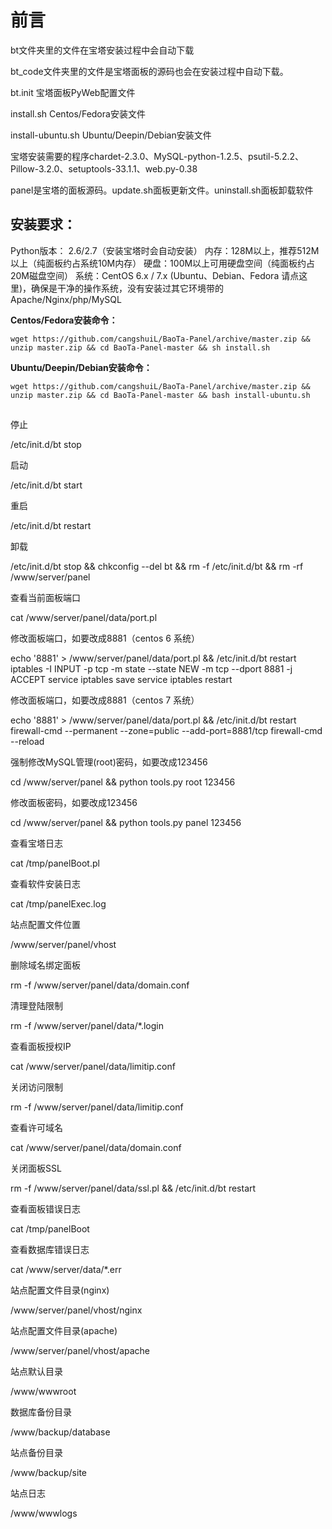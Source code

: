 # 前言

bt文件夹里的文件在宝塔安装过程中会自动下载

bt_code文件夹里的文件是宝塔面板的源码也会在安装过程中自动下载。

bt.init 宝塔面板PyWeb配置文件

install.sh Centos/Fedora安装文件 

install-ubuntu.sh Ubuntu/Deepin/Debian安装文件

宝塔安装需要的程序chardet-2.3.0、MySQL-python-1.2.5、psutil-5.2.2、Pillow-3.2.0、setuptools-33.1.1、web.py-0.38

panel是宝塔的面板源码。update.sh面板更新文件。uninstall.sh面板卸载软件
## 安装要求：
Python版本： 2.6/2.7（安装宝塔时会自动安装）
内存：128M以上，推荐512M以上（纯面板约占系统10M内存）
硬盘：100M以上可用硬盘空间（纯面板约占20M磁盘空间）
系统：CentOS 6.x / 7.x (Ubuntu、Debian、Fedora 请点这里)，确保是干净的操作系统，没有安装过其它环境带的Apache/Nginx/php/MySQL


**Centos/Fedora安装命令：**

```
wget https://github.com/cangshuiL/BaoTa-Panel/archive/master.zip && unzip master.zip && cd BaoTa-Panel-master && sh install.sh
```

**Ubuntu/Deepin/Debian安装命令：**

```
wget https://github.com/cangshuiL/BaoTa-Panel/archive/master.zip && unzip master.zip && cd BaoTa-Panel-master && bash install-ubuntu.sh
```

## 
停止

/etc/init.d/bt stop

启动

/etc/init.d/bt start

重启

/etc/init.d/bt restart

卸载

/etc/init.d/bt stop && chkconfig --del bt && rm -f /etc/init.d/bt && rm -rf /www/server/panel

查看当前面板端口

cat /www/server/panel/data/port.pl

修改面板端口，如要改成8881（centos 6 系统）

echo '8881' > /www/server/panel/data/port.pl && /etc/init.d/bt restart
iptables -I INPUT -p tcp -m state --state NEW -m tcp --dport 8881 -j ACCEPT
service iptables save
service iptables restart

修改面板端口，如要改成8881（centos 7 系统）

echo '8881' > /www/server/panel/data/port.pl && /etc/init.d/bt restart
firewall-cmd --permanent --zone=public --add-port=8881/tcp
firewall-cmd --reload

强制修改MySQL管理(root)密码，如要改成123456

cd /www/server/panel && python tools.py root 123456

修改面板密码，如要改成123456

cd /www/server/panel && python tools.py panel 123456

查看宝塔日志

cat /tmp/panelBoot.pl

查看软件安装日志

cat /tmp/panelExec.log

站点配置文件位置

/www/server/panel/vhost

删除域名绑定面板

rm -f /www/server/panel/data/domain.conf

清理登陆限制

rm -f /www/server/panel/data/\*.login

查看面板授权IP

cat /www/server/panel/data/limitip.conf

关闭访问限制

rm -f /www/server/panel/data/limitip.conf

查看许可域名

cat /www/server/panel/data/domain.conf

关闭面板SSL

rm -f /www/server/panel/data/ssl.pl && /etc/init.d/bt restart

查看面板错误日志

cat /tmp/panelBoot

查看数据库错误日志

cat /www/server/data/\*.err

站点配置文件目录(nginx)

/www/server/panel/vhost/nginx

站点配置文件目录(apache)

/www/server/panel/vhost/apache

站点默认目录

/www/wwwroot

数据库备份目录

/www/backup/database

站点备份目录

/www/backup/site

站点日志

/www/wwwlogs
